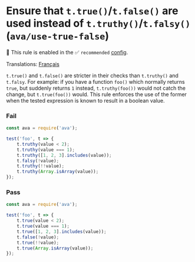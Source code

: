 # Ensure that `t.true()`/`t.false()` are used instead of `t.truthy()`/`t.falsy()` (`ava/use-true-false`)

💼 This rule is enabled in the ✅ `recommended` [config](https://github.com/avajs/eslint-plugin-ava#recommended-config).

<!-- end auto-generated rule header -->

Translations: [Français](https://github.com/avajs/ava-docs/blob/main/fr_FR/related/eslint-plugin-ava/docs/rules/use-true-false.md)

`t.true()` and `t.false()` are stricter in their checks than `t.truthy()` and `t.falsy`.
For example: if you have a function `foo()` which normally returns `true`, but suddenly returns `1` instead, `t.truthy(foo())` would not catch the change, but `t.true(foo())` would.
This rule enforces the use of the former when the tested expression is known to result in a boolean value.

### Fail

```js
const ava = require('ava');

test('foo', t => {
	t.truthy(value < 2);
	t.truthy(value === 1);
	t.truthy([1, 2, 3].includes(value));
	t.falsy(!value);
	t.truthy(!!value);
	t.truthy(Array.isArray(value));
});
```

### Pass

```js
const ava = require('ava');

test('foo', t => {
	t.true(value < 2);
	t.true(value === 1);
	t.true([1, 2, 3].includes(value));
	t.false(!value);
	t.true(!!value);
	t.true(Array.isArray(value));
});
```
